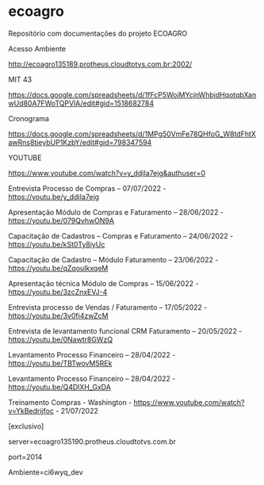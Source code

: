 # ecoagro
Repositório com documentações do projeto ECOAGRO

Acesso Ambiente

http://ecoagro135189.protheus.cloudtotvs.com.br:2002/

MIT 43

https://docs.google.com/spreadsheets/d/1fFcP5WoiMYcjnWhbjdHqotqbXanwUd80A7FWoTQPVlA/edit#gid=1518682784

Cronograma

https://docs.google.com/spreadsheets/d/1MPg50VmFe78QHfoG_W8tdFhtXawRns8tieybUP1KzbY/edit#gid=798347594

YOUTUBE

https://www.youtube.com/watch?v=y_ddjIa7ejg&authuser=0

Entrevista Processo de Compras – 07/07/2022 - https://youtu.be/y_ddjIa7ejg

Apresentação Módulo de Compras e Faturamento – 28/06/2022 - https://youtu.be/079QvhwON9A

Capacitação de Cadastros – Compras e Faturamento – 24/06/2022 - https://youtu.be/kSt0Ty8iyUc

Capacitação de Cadastro – Módulo Faturamento – 23/06/2022 - https://youtu.be/qZqouIkxqeM

Apresentação técnica Módulo de Compras – 15/06/2022 - https://youtu.be/3zcZnxEVJ-4

Entrevista processo de Vendas / Faturamento – 17/05/2022 - https://youtu.be/3v0fi4zwZcM

Entrevista de levantamento funcional CRM Faturamento – 20/05/2022 - https://youtu.be/0Nawtr8GWzQ

Levantamento Processo Financeiro – 28/04/2022 - https://youtu.be/TBTwovM5REk

Levantamento Processo Financeiro – 28/04/2022 - https://youtu.be/Q4DlXH_GxDA

Treinamento Compras - Washington - https://www.youtube.com/watch?v=YkBedrijfoc - 21/07/2022

[exclusivo]

server=ecoagro135190.protheus.cloudtotvs.com.br

port=2014

Ambiente=ci6wyq_dev
